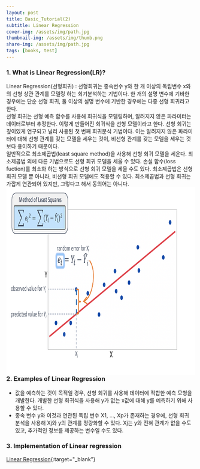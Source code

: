 ```yaml
---
layout: post
title: Basic_Tutorial(2)
subtitle: Linear Regression
cover-img: /assets/img/path.jpg
thumbnail-img: /assets/img/thumb.png
share-img: /assets/img/path.jpg
tags: [books, test]
---
```


### 1. What is Linear Regression(LR)?

Linear Regression(선형회귀) : 선형회귀는 종속변수 y와 한 개 이상의 독립변수 x와의 선형 상관 관계를 모델링 하는 회기분석하는 기법이다. 한 개의 설명 변수에 기바한 경우에는 단순 선형 회귀, 둘 이상의 설명 변수에 기반한 경우에는 다중 선형 회귀라고 한다.<br>
선형 회귀는 선형 예측 함수를 사용해 회귀식을 모델링하며, 알려지지 않은 파라미터는 데이터로부터 추정한다. 이렇게 만들어진 회귀식을 선형 모델이라고 한다.
선형 회귀는 깊이있게 연구되고 널리 사용된 첫 번째 회귀분석 기법이다. 이는 알려지지 않은 파라미터에 대해 선형 관계를 갖는 모델을 세우는 것이, 비선형 관계를 갖는 모델을 세우는 것보다 용이하기 때문이다.<br>
일반적으로 최소제곱법(least square method)을 사용해 선형 회귀 모델을 세운다. 최소제곱법 외에 다른 기법으로도 선형 회귀 모델을 세울 수 있다. 손실 함수(loss fuction)를 최소화 하는 방식으로 선형 회귀 모델을 세울 수도 있다. 최소제곱법은 선형 회귀 모델 뿐 아니라, 비선형 회귀 모델에도 적용할 수 있다. 최소제곱법과 선형 회귀는 가깝게 연관되어 있지만, 그렇다고 해서 동의어는 아니다.<br>
<img src="https://github.com/20-2-SKKU-OSS/2020-2-OSS-10/blob/main/assets/img/Linear%20Regression/LR_1.png" width="700" height="500" align="left">    


### 2. Examples of Linear Regression
 
- 값을 예측하는 것이 목적일 경우, 선형 회귀를 사용해 데이터에 적합한 예측 모형을 개발한다. 개발한 선형 회귀식을 사용해 y가 없는 x값에 대해 y를 예측하기 위해 사용할 수 있다.
- 종속 변수 y와 이것과 연관된 독립 변수 X1, ..., Xp가 존재하는 경우에, 선형 회귀 분석을 사용해 Xj와 y의 관계를 정량화할 수 있다. Xj는 y와 전혀 관계가 없을 수도 있고, 추가적인 정보를 제공하는 변수일 수도 있다.

### 3. Implementation of Linear regression

[Linear Regression](https://github.com/20-2-SKKU-OSS/2020-2-OSS-10/tree/main/tutorials/01-basics/linear_regression){:target="_blank"}
